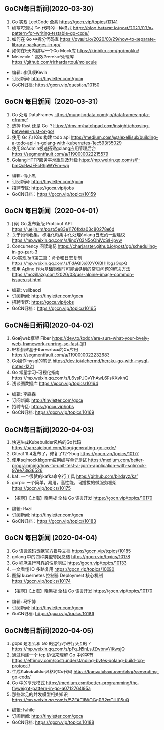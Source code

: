 ## GoCN每日新闻(2020-03-30)

1. Go 实现 LeetCode 全集 https://gocn.vip/topics/10141
2. 编写可测试 Go 代码的一种模式 https://blog.betacat.io/post/2020/03/a-pattern-for-writing-testable-go-code/
3. 如何在 Go 中拆分代码库 https://qvault.io/2020/03/29/how-to-separate-library-packages-in-go/
4. 如何在5天内编写一个Go Mock库 https://kinbiko.com/go/mokku/
5. Molecule：高效Protobuf处理库 https://github.com/richardartoul/molecule

- 编辑: 李俱顺Kevin
- 订阅新闻: http://tinyletter.com/gocn 
- GoCN归档: https://gocn.vip/question/10150

## GoCN 每日新闻（2020-03-31）

1. Go 处理 DataFrames https://mungingdata.com/go/dataframes-gota-qframe/
2. 选择 Rust 还是 Go ？https://dmv.myhatchpad.com/insight/choosing-between-rust-or-go/
3. 使用 Go 和 K8s 构建 todo api https://medium.com/@alexellisuk/building-a-todo-api-in-golang-with-kubernetes-1ec593f85029
4. 使用GoAdmin极速搭建golang应用管理后台 https://segmentfault.com/a/1190000022215579
5. Golang HTTP服务平滑重启及升级 https://mp.weixin.qq.com/s/F-bmQcRwJEFcRhpWYEm-wg

- 编辑: 傅小黑
- 订阅新闻: http://tinyletter.com/gocn
- 招聘专区: https://gocn.vip/jobs
- GoCN归档：https://gocn.vip/topics/10159

## GoCN 每日新闻（2020-04-01）

1. [译] Go 发布新版 Protobuf API https://juejin.im/post/5e83e1176fb9a03c80278e6d
2. 关于如何收集，标准化和集中化处理Golang日志的一些建议 https://mp.weixin.qq.com/s/linxYO3N5oOhiVcS8-jpvw
3. Concurrency 阅读笔记 https://chanjarster.github.io/post/go/scheduling-in-go-part-3
4. Go实现Raft第三篇：命令和日志复制 https://mp.weixin.qq.com/s/FdAQlSsXCYOiBHKbgsGepQ
5. 使用 Apline 作为基础镜像时可能会遇到的常见问题的解决方法 https://mozillazg.com/2020/03/use-alpine-image-common-issues.rst.html

- 编辑: yulibaozi
- 订阅新闻: http://tinyletter.com/gocn
- 招聘专区: https://gocn.vip/jobs
- GoCN归档：https://gocn.vip/topics/10165


## GoCN每日新闻(2020-04-02)

1. Go的web框架 Fiber https://dev.to/koddr/are-sure-what-your-lovely-web-framework-running-so-fast-2jl1
2. 轻松搭建基于Serverless的Go应用 https://segmentfault.com/a/1190000022232683
3. Go操作mysql的笔记 https://dev.to/alchermd/heroku-go-with-mysql-notes-1221
4. Go 常量学习-可视化指南 https://mp.weixin.qq.com/s/L6ysPUCyYhAwL6PsKXykhQ
5. 浅谈图数据库 https://gocn.vip/topics/10164

- 编辑: 李森森
- 订阅新闻: http://tinyletter.com/gocn
- 招聘专区: https://gocn.vip/jobs
- GoCN归档: https://gocn.vip/topics/10169


## GoCN每日新闻(2020-04-03)

1. 快速生成Kubebuilder风格的Go代码 https://banzaicloud.com/blog/generating-go-code/
2. Gitea1.11.4发布了，修复了12个bug https://gocn.vip/topics/10177
3. 使用sqlmock给gorm应用编写单元测试 https://medium.com/better-programming/how-to-unit-test-a-gorm-application-with-sqlmock-97ee73e36526
4. kaf: 一个很赞的kafka命令行工具 https://github.com/birdayz/kaf
5. gorpc: 一个简单，易用，高性能，可插拔的微服务框架 https://gocn.vip/topics/10175

* 【招聘】【上海】晓黑板 全栈 Go 语言开发 https://gocn.vip/topics/10170

- 编辑: Razil
- 订阅新闻: http://tinyletter.com/gocn
- GoCN归档：https://gocn.vip/topics/10183

## GoCN 每日新闻 (2020-04-04)

1. Go 语言源码贡献官方指导文档 https://gocn.vip/topics/10185
2. golang 中的四种类型转换总结 https://gocn.vip/topics/10178
3. Go 程序进行可靠的性能测试 https://gocn.vip/topics/10133
4. 一文看懂 IO 多路复用 https://gocn.vip/topics/10090
5. 图解 kubernetes 控制器 Deployment 核心机制 https://gocn.vip/topics/10174

* 【招聘】【上海】晓黑板 全栈 Go 语言开发 https://gocn.vip/topics/10170

- 编辑: 马怀博 
- 订阅新闻: http://tinyletter.com/gocn
- GoCN归档: https://gocn.vip/topics/10186

## GoCN每日新闻(2020-04-05)

1. gops 是怎么和 Go 的运行时进行交互的？ https://mp.weixin.qq.com/s/pFq_N5nLsJZwbnvViKwsjQ
2. 通过构建一个 tcp 协议来理解 Go 中的字节 https://ieftimov.com/post/understanding-bytes-golang-build-tcp-protocol/
3. 生成Kubebuilder风格的Go代码 https://banzaicloud.com/blog/generating-go-code/
4. Go 中的享元模式 https://medium.com/better-programming/the-flyweight-pattern-in-go-a0712764195a
4. 那些常见的并发模型相关知识 https://mp.weixin.qq.com/s/5ZFAC1IWOGqPB2mClU05uQ

- 编辑: lwhile
- 订阅新闻: http://tinyletter.com/gocn
- GoCN归档: https://gocn.vip/topics/10188
